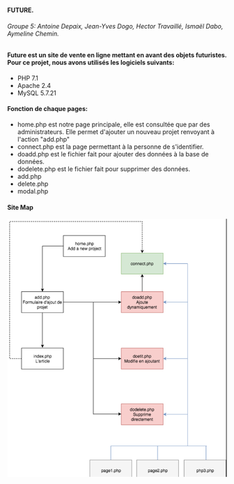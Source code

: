 <b>FUTURE.</b>

###### Groupe 5: Antoine Depaix, Jean-Yves Dogo, Hector Travaillé, Ismaël Dabo, Aymeline Chemin.


#### Future est un site de vente en ligne mettant en avant des objets futuristes. Pour ce projet, nous avons utilisés les logiciels suivants: 
<ul>
	<li> PHP 7.1</li>
	<li> Apache 2.4 </li>
	<li> MySQL 5.7.21 </li>
</ul>

#### Fonction de chaque pages:
<ul>
	<li> home.php est notre page principale, elle est consultée que par des administrateurs. 
	Elle permet d'ajouter un nouveau projet renvoyant à l'action "add.php" </li>
	<li> connect.php  est la page permettant à la personne de s'identifier.</li>
	<li> doadd.php est le fichier fait pour ajouter des données à la base de données. </li>
	<li> dodelete.php est le fichier fait pour supprimer des données. </li>
	<li> add.php </li>
	<li> delete.php </li>
	<li> modal.php </li> 

</ul>

#### Site Map

![](https://github.com/ismaeldabo/PHP_SI/blob/master/phpUpdate%202/img/sitemap.png)
